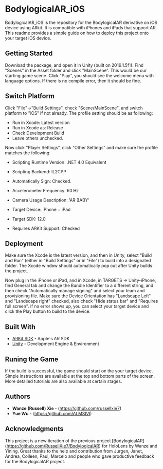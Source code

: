 # BodylogicalAR_iOS

BodylogicalAR_iOS is the repository for the BodylogicalAR derivative on iOS device using ARkit. It is compatible with iPhones and iPads that support AR. This readme provides a simple guide on how to deploy this project onto your target iOS device.

## Getting Started

Download the package, and open it in Unity (built on 2019.1.5f1). Find "Scenes" in the Asset folder and click "MainScene". This would be our starting game scene. Click "Play", you should see the welcome menu with language options. If there is no compile error, then it should be fine.

## Switch Platform

Click "File"->"Build Settings", check "Scene/MainScene", and switch platform to "iOS" if not already. The profile setting should be as following:
* Run in Xcode: Latest version
* Run in Xcode as: Release
* Check Development Build
* Leave others unchecked.

Now click "Player Settings", click "Other Settings" and make sure the profile matches the following:
* Scripting Runtime Version: .NET 4.0 Equivalent
* Scripting Backend: IL2CPP
* Automatically Sign: Checked.

* Accelerometer Frequency: 60 Hz
* Camera Usage Description: 'AR BABY'

* Target Device: iPhone + iPad
* Target SDK: 12.0
* Requires ARKit Support: Checked


## Deployment

Make sure the Xcode is the latest version, and then in Unity, select "Build and Run" (either in "Build Settings" or in "File") to build into a designated folder. The Xcode window should automatically pop out after Unity builds the project.

Now plug in the iPhone or iPad, and in Xcode, in TARGETS -> Unity-iPhone, find General tab and change the Bundle Identifier to a different string, and then check "Automatically manage signing" and select your team and provisioning file. Make sure the Device Orientation has "Landscape Left" and "Landscape right" checked, also check "Hide status bar" and "Requires full screen". If no error shows up, you can select your target device and click the Play button to build to the device.

## Built With

* [ARKit SDK](https://developer.apple.com/arkit/) - Apple's AR SDK
* [Unity](https://unity3d.com/) - Development Engine & Environment

## Runing the Game

If the build is successful, the game should start on the your target device. Simple instructions are available at the top and bottom parts of the screen. More detailed tutorials are also available at certain stages.

## Authors

* **Wanze (Russell) Xie** - (https://github.com/russellxie7)
* **Yue Wu** - (https://github.com/ALMSIVI)

## Acknowledgments

This project is a new iteration of the previous project [BodylogicalAR] (https://github.com/RussellXie7/BodylogicalAR) for HoloLens by Wanze and Yining. Great thanks to the help and contribution from Jurgen, Janet, Andrea, Colleen, Paul, Marcelo and people who gave productive feedback for the BodylogicalAR project.



